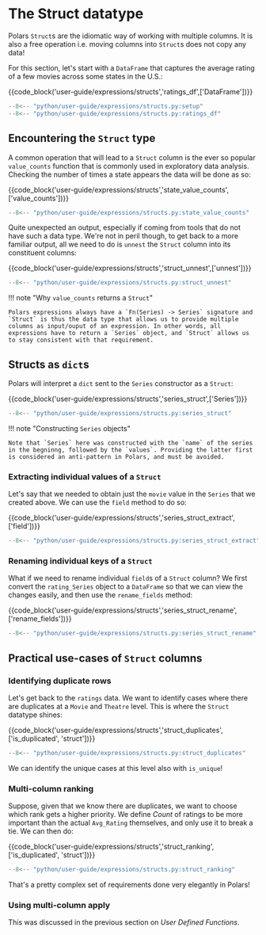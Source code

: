 # The Struct datatype

Polars `Struct`s are the idiomatic way of working with multiple columns. It is also a free operation i.e. moving columns into `Struct`s does not copy any data!

For this section, let's start with a `DataFrame` that captures the average rating of a few movies across some states in the U.S.: 

{{code_block('user-guide/expressions/structs','ratings_df',['DataFrame'])}}
```python exec="on" result="text" session="user-guide/structs"
--8<-- "python/user-guide/expressions/structs.py:setup"
--8<-- "python/user-guide/expressions/structs.py:ratings_df"
```

## Encountering the `Struct` type

A common operation that will lead to a `Struct` column is the ever so popular `value_counts` function that is commonly used in exploratory data analysis. Checking the number of times a state appears the data will be done as so:

{{code_block('user-guide/expressions/structs','state_value_counts',['value_counts'])}}
```python exec="on" result="text" session="user-guide/structs"
--8<-- "python/user-guide/expressions/structs.py:state_value_counts"
```

Quite unexpected an output, especially if coming from tools that do not have such a data type. We're not in peril though, to get back to a more familiar output, all we need to do is `unnest` the `Struct` column into its constituent columns:

{{code_block('user-guide/expressions/structs','struct_unnest',['unnest'])}}
```python exec="on" result="text" session="user-guide/structs"
--8<-- "python/user-guide/expressions/structs.py:struct_unnest"
```

!!! note "Why `value_counts` returns a `Struct`"

    Polars expressions always have a `Fn(Series) -> Series` signature and `Struct` is thus the data type that allows us to provide multiple columns as input/ouput of an expression. In other words, all expressions have to return a `Series` object, and `Struct` allows us to stay consistent with that requirement. 

## Structs as `dict`s

Polars will interpret a `dict` sent to the `Series` constructor as a `Struct`:

{{code_block('user-guide/expressions/structs','series_struct',['Series'])}}
```python exec="on" result="text" session="user-guide/structs"
--8<-- "python/user-guide/expressions/structs.py:series_struct"
```

!!! note "Constructing `Series` objects"

    Note that `Series` here was constructed with the `name` of the series in the begninng, followed by the `values`. Providing the latter first
    is considered an anti-pattern in Polars, and must be avoided.

### Extracting individual values of a `Struct`

Let's say that we needed to obtain just the `movie` value in the `Series` that we created above. We can use the `field` method to do so:

{{code_block('user-guide/expressions/structs','series_struct_extract',['field'])}}
```python exec="on" result="text" session="user-guide/structs"
--8<-- "python/user-guide/expressions/structs.py:series_struct_extract"
```

### Renaming individual keys of a `Struct`

What if we need to rename individual `field`s of a `Struct` column? We first convert the `rating_Series` object to a `DataFrame` so that we can view the changes easily, and then use the `rename_fields` method:

{{code_block('user-guide/expressions/structs','series_struct_rename',['rename_fields'])}}
```python exec="on" result="text" session="user-guide/structs"
--8<-- "python/user-guide/expressions/structs.py:series_struct_rename"
```

## Practical use-cases of `Struct` columns

### Identifying duplicate rows

Let's get back to the `ratings` data. We want to identify cases where there are duplicates at a `Movie` and `Theatre` level. This is where the `Struct` datatype shines:

{{code_block('user-guide/expressions/structs','struct_duplicates',['is_duplicated', 'struct'])}}
```python exec="on" result="text" session="user-guide/structs"
--8<-- "python/user-guide/expressions/structs.py:struct_duplicates"
```

We can identify the unique cases at this level also with `is_unique`!

### Multi-column ranking

Suppose, given that we know there are duplicates, we want to choose which rank gets a higher priority. We define *Count* of ratings to be more important than the actual `Avg_Rating` themselves, and only use it to break a tie. We can then do:

{{code_block('user-guide/expressions/structs','struct_ranking',['is_duplicated', 'struct'])}}
```python exec="on" result="text" session="user-guide/structs"
--8<-- "python/user-guide/expressions/structs.py:struct_ranking"
```

That's a pretty complex set of requirements done very elegantly in Polars!

### Using multi-column apply

This was discussed in the previous section on *User Defined Functions*.


